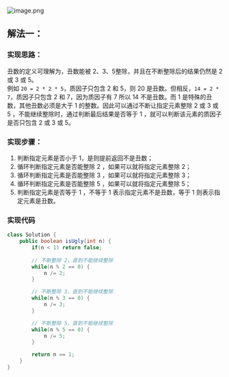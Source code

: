 ![image.png](https://cdn.nlark.com/yuque/0/2023/png/27354749/1698718799329-0d1ad35e-5f55-409a-848d-13d8a4da64b3.png#averageHue=%23f9f9f9&clientId=uf60fda98-a3ad-4&from=paste&height=387&id=u1d41a029&originHeight=852&originWidth=1360&originalType=binary&ratio=2.200000047683716&rotation=0&showTitle=false&size=109519&status=done&style=none&taskId=u659ab507-1c49-4518-b389-0844ebb1b75&title=&width=618.1818047830884)
## 解法一：
### 实现思路：
丑数的定义可理解为，丑数能被 2、3、5整除，并且在不断整除后的结果仍然是 2 或 3 或 5。<br />例如 `20 = 2 * 2 * 5`，质因子只包含 2 和 5，则 20 是丑数。但相反，`14 = 2 * 7`，质因子只包含 2 和 7，因为质因子有 7 所以 14 不是丑数。而 1 是特殊的丑数，其他丑数必须是大于 1 的整数。因此可以通过不断让指定元素整除 2 或 3 或 5 ，不能继续整除时，通过判断最后结果是否等于 1 ，就可以判断该元素的质因子是否只包含 2 或 3 或 5。
### 实现步骤：

1. 判断指定元素是否小于 1，是则提前返回不是丑数；
2. 循环判断指定元素是否能整除 2 ，如果可以就将指定元素整除 2；
3. 循环判断指定元素是否能整除 3 ，如果可以就将指定元素整除 3；
4. 循环判断指定元素是否能整除 5 ，如果可以就将指定元素整除 5；
5. 判断指定元素是否等于 1 ，不等于 1 表示指定元素不是丑数，等于 1 则表示指定元素是丑数。
### 实现代码
```java
class Solution {
    public boolean isUgly(int n) {
        if(n < 1) return false;
        
        // 不断整除 2，直到不能继续整除
        while(n % 2 == 0) {
            n /= 2;
        }

        // 不断整除 3，直到不能继续整除
        while(n % 3 == 0) {
            n /= 3;
        }

        // 不断整除 5，直到不能继续整除
        while(n % 5 == 0) {
            n /= 5;
        }

        return n == 1;
    }
}
```
